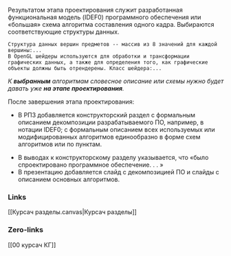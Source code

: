 Результатом этапа проектирования служит разработанная функциональная
модель (IDEF0) программного обеспечения или «большая» схема алгоритма
составления одного кадра. Выбираются соответствующие структуры данных.

	Структура данных вершин предметов -- массив из 8 значений для каждой вершины:...
	В OpenGL шейдеры используются для обработки и трансформации графических данных, а также для определения того, как графические объекты должны быть отрендерены. Класс шейдера:...

*К **выбранным** алгоритмам словесное описание или схемы нужно будет давать уже **на этапе проектирования**.*

После завершения этапа проектирования:
- В РПЗ добавляется конструкторский раздел с формальным описанием декомпозиции разрабатываемого ПО, например, в нотации IDEF0; с формальным описанием всех используемых или модифицированных алгоритмов единообразно в форме схем алгоритмов или по пунктам.
* В выводах к конструкторскому разделу указывается, что «было спроектировано программное обеспечение. . . »
* В презентацию добавляется слайд с декомпозицией ПО и слайды с описанием основных алгоритмов.
### Links
[[Курсач разделы.canvas|Курсач разделы]]
### Zero-links
[[00 курсач КГ]]